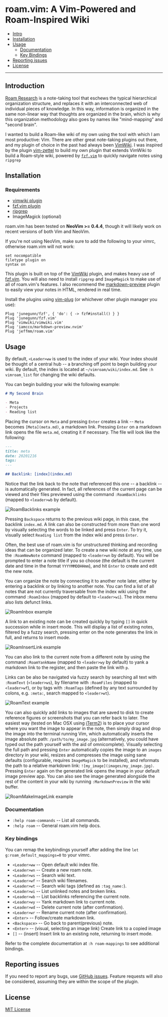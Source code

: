 # roam.vim: A Vim-Powered and Roam-Inspired Wiki

- [Intro](#introduction)
- [Installation](#installation)
- [Usage](#usage)
  - [Documentation](#documentation)
  - [Key Bindings](#key-bindings)
- [Reporting issues](#reporting-issues)
- [License](#license)

---

## Introduction

[Roam Research](https://roamresearch.com/) is a note-taking tool that eschews the typical hierarchical organization structure, and replaces it with an interconnected web of individual pieces of knowledge. In this way, information is organized in the same non-linear way that thoughts are organized in the brain, which is why this organization methodology also goes by names like "mind-mapping" and "second brain".

I wanted to build a Roam-like wiki of my own using the tool with which I am most productive: Vim. There are other great note-taking plugins out there, and my plugin of choice in the past had always been [VimWiki](https://github.com/vimwiki/vimwiki). I was inspired by the plugin [vim-zettel](https://github.com/michal-h21/vim-zettel) to build my own plugin that extends VimWiki to build a Roam-style wiki, powered by [`fzf.vim`](https://github.com/junegunn/fzf.vim) to quickly navigate notes using `ripgrep`

## Installation

### Requirements

- [vimwiki plugin](https://github.com/vimwiki/vimwiki)
- [fzf.vim plugin](https://github.com/junegunn/fzf.vim)
- [ripgrep](https://github.com/BurntSushi/ripgrep)
- ImageMagick (optional)

roam.vim has been tested on **NeoVim >= 0.4.4**, though it will likely work on recent versions of both Vim and NeoVim.

If you're not using NeoVim, make sure to add the following to your vimrc, otherwise roam.vim will not work:

```vim
set nocompatible
filetype plugin on
syntax on
```

This plugin is built on top of the [VimWiki](https://github.com/vimwiki/vimwiki) plugin, and makes heavy use of [fzf.vim](https://github.com/junegunn/fzf.vim). You will also need to install `ripgrep` and `ImageMagick` to make use of all of roam.vim's features. I also recommend the [markdown-preview](https://github.com/iamcco/markdown-preview.nvim) plugin to easily view your notes in HTML, rendered in real time.

Install the plugins using [vim-plug](https://github.com/junegunn/vim-plug) (or whichever other plugin manager you use):

```vim
Plug 'junegunn/fzf', { 'do': { -> fzf#install() } }
Plug 'junegunn/fzf.vim'
Plug 'vimwiki/vimwiki.vim'
Plug 'iamcco/markdown-preview.nvim'
Plug 'jeffmm/roam.vim'
```

## Usage

By default, `<Leader>ww` is used to the index of your wiki. Your index should be thought of a central hub -- a branching off point to begin building your wiki. By default, the index is located at `~/vimroam/wiki/index.md`. See `:h vimroam_list` for changing the wiki defaults.

You can begin building your wiki the following example:

```markdown
# My Second Brain

- Meta
- Projects
- Reading list
```

Placing the cursor on `Meta` and pressing `Enter` creates a link -- `Meta` becomes `[Meta](meta.md)`, a markdown link. Pressing `Enter` on a markdown link opens the file `meta.md`, creating it if necessary. The file will look like the following:

```markdown
---
title: meta
date: 20201216
tags:
---

## Backlink: [index](index.md)
```

Notice that the link back to the note that referenced this one -- a backlink -- is automatically generated. In fact, all references of the current page can be viewed and their files previewed using the command `:RoamBacklinks` (mapped to `<leader>wb` by default).

![RoamBacklinks example](images/RoamBacklinks.jpg)

Pressing `Backspace` returns to the previous wiki page, in this case, the backlink `index.md`. A link can also be constructed from more than one word by visually selecting the words to be linked and press `Enter`. To try it, visually select `Reading list` from the index wiki and press `Enter`.

Often, the best use of roam.vim is for unstructured thinking and recording ideas that can be organized later. To create a new wiki note at any time, use the `:RoamNewNote` command (mapped to `<leader>wn` by default). You will be prompted to enter a note title if you so choose (the default is the current date and time in the format `YYYYMMDDHHmm`), and hit `Enter` to create and edit the new note.

You can organize the note by connecting it to another note later, either by entering a backlink or by linking to another note. You can find a list of all notes that are not currently traversable from the index wiki using the command `:RoamInbox` (mapped by default to `<leader>wi`). The inbox menu also lists defunct links.

![RoamInbox example](images/RoamInbox.jpg)

A link to an existing note can be created quickly by typing `[]` in quick succession while in insert mode. This will display a list of existing notes, filtered by a fuzzy search, pressing enter on the note generates the link in full, and returns to insert mode.

![RoamInsertLink example](images/RoamInsertLink.jpg)

You can also link to the current note from a different note by using the command `:RoamYankName` (mapped to `<leader>wy` by default) to yank a markdown link to the register, and then paste the link with `p`.

Links can be also be navigated via fuzzy search by searching all text with `:RoamText` (`<leader>ws`), by filename with `:RoamFiles` (mapped to `<leader>wf`), or by tags with `:RoamTags` (defined by any text surrounded by colons, e.g. `:meta:`, search mapped to `<leader>wt`).

![RoamText example](images/RoamText.jpg)

You can also quickly add links to images that are saved to disk to create reference figures or screenshots that you can refer back to later. The easiest way (tested on Mac OSX using [iTerm2](https://iterm2.com/)) is to place your cursor where you want the image to appear in the note, then simply drag and drop the image into the terminal running Vim, which automatically inserts the image absolute path: `/path/to/my_image.jpg` (alternatively, you could have typed out the path yourself with the aid of omnicomplete). Visually selecting the full path and pressing `Enter` automatically copies the image to an `images` directory in your wiki, resizes and compresses the image using sane defaults (configurable, requires `ImageMagick` to be installed), and reformats the path to a relative markdown link: `![my_image](images/my_image.jpg)`. Pressing `Enter` again on the generated link opens the image in your default image preview app. You can also see the image generated alongside the rest of the content in your wiki by running `:MarkdownPreview` in the wiki buffer.

![RoamMakeImageLink example](images/RoamMakeImageLink.jpg)

### Documentation

- `:help roam-commands` -- List all commands.
- `:help roam` -- General roam.vim help docs.

### Key bindings

You can remap the keybindings yourself after adding the line `let g:roam_default_mappings=0` to your vimrc.

- `<Leader>ww` -- Open default wiki index file.
- `<Leader>wn` -- Create a new roam note.
- `<Leader>ws` -- Search wiki text.
- `<Leader>wf` -- Search wiki filenames.
- `<Leader>wt` -- Search wiki tags (defined as `:tag_name:`).
- `<Leader>wi` -- List unlinked notes and broken links.
- `<Leader>wb` -- List backlinks referencing the current note.
- `<Leader>wy` -- Yank markdown link to current note.
- `<Leader>wd` -- Delete current note (after confirmation).
- `<Leader>wr` -- Rename current note (after confirmation).
- `<Enter>` -- Follow/create markdown link.
- `<Backspace>` -- Go back to parent(previous) note.
- `<Enter>` -- (visual, selecting an image link) Create link to a copied image
- `[]` -- (insert) Insert link to an existing note, returning to insert mode.

Refer to the complete documentation at `:h roam-mappings` to see additional bindings.

## Reporting issues

If you need to report any bugs, use [GitHub issues](https://github.com/jeffmm/roam.vim/issues). Feature requests will also be considered, assuming they are within the scope of the plugin.

## License

[MIT License](LICENSE.md)
